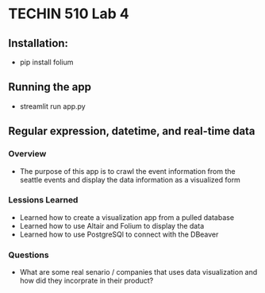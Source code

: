 # TECHIN 510 Lab 4 

## Installation:
- pip install folium

## Running the app
- streamlit run app.py

## Regular expression, datetime, and real-time data

### Overview
- The purpose of this app is to crawl the event information from the seattle events and display the data information as a visualized form

### Lessions Learned
- Learned how to create a visualization app from a pulled database
- Learned how to use Altair and Folium to display the data
- Learned how to use PostgreSQl to connect with the DBeaver

### Questions
- What are some real senario / companies that uses data visualization and how did they incorprate in their product?